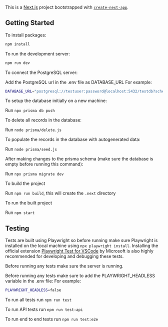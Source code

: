 This is a [Next.js](https://nextjs.org/) project bootstrapped with [`create-next-app`](https://github.com/vercel/next.js/tree/canary/packages/create-next-app).

## Getting Started

To install packages:

```bash
npm install
```

To run the development server:

```bash
npm run dev
```

To connect the PostgreSQL server:

Add the PostgreSQL url in the .env file as DATABASE_URL
For example:

```bash
DATABASE_URL="postgresql://testuser:password@localhost:5432/testdb?schema=public"
```

To setup the database initially on a new machine:

Run `npx prisma db push`

To delete all records in the database:

Run `node prisma/delete.js`

To populate the records in the database with autogenerated data:

Run `node prisma/seed.js`

After making changes to the prisma schema (make sure the database is empty before running this command):

Run `npx prisma migrate dev`

To build the project

Run `npm run build`, this will create the `.next` directory

To run the built project

Run `npm start`

## Testing

Tests are built using Playwright so before running make sure Playwright is installed on the local machine using `npx playwright install`. Installing the official extension [Playwright Test for VSCode](https://marketplace.visualstudio.com/items/?itemName=ms-playwright.playwright) by Microsoft is also highly recommended for developing and debugging these tests.

Before running any tests make sure the server is running.

Before running any tests make sure to add the PLAYWRIGHT_HEADLESS variable in the .env file:
For example:

```bash
PLAYWRIGHT_HEADLESS=false
```

To run all tests run `npm run test`

To run API tests run `npm run test:api`

To run end to end tests run `npm run test:e2e`
